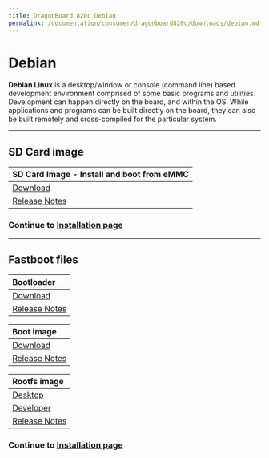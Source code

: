 ```yaml
---
title: DragonBoard 820c Debian
permalink: /documentation/consumer/dragonboard820c/downloads/debian.md.html
---
```

# Debian

**Debian Linux** is a desktop/window or console (command line) based development environment comprised of some basic programs and utilities. Development can happen directly on the board, and within the OS. While applications and programs can be built directly on the board, they can also be built remotely and cross-compiled for the particular system.

***

## SD Card image

| SD Card Image - Install and boot from eMMC                                                                                             |
|:---------------------------------------------------------------------------------------------------------------------------------------|
|[Download](http://snapshots.linaro.org/96boards/dragonboard820c/linaro/rescue/latest/dragonboard-820c-sdcard-rescue-*.zip)              |
|[Release Notes](http://snapshots.linaro.org/96boards/dragonboard820c/linaro/rescue/latest/)                                             |

### Continue to [Installation page](../installation)

***

## Fastboot files

| Bootloader                                                                                                                             |
|:---------------------------------------------------------------------------------------------------------------------------------------|
| [Download](http://snapshots.linaro.org/96boards/dragonboard820c/linaro/rescue/latest/dragonboard-820c-bootloader-ufs-linux-*.zip)       |
| [Release Notes](http://snapshots.linaro.org/96boards/dragonboard820c/linaro/rescue/latest/)                                             |

| Boot image                                                                                                                              |
|:----------------------------------------------------------------------------------------------------------------------------------------|
| [Download](http://snapshots.linaro.org/96boards/dragonboard820c/linaro/debian/latest/boot-linaro-*-dragonboard-820c-*.img.gz)       |
| [Release Notes](http://snapshots.linaro.org/96boards/dragonboard820c/linaro/debian/latest/)                                             |

| Rootfs image                                                                                                                            |
|:----------------------------------------------------------------------------------------------------------------------------------------|
| [Desktop](http://snapshots.linaro.org/96boards/dragonboard820c/linaro/debian/latest/linaro-*-alip-dragonboard-820c-*.img.gz)            |
| [Developer](http://snapshots.linaro.org/96boards/dragonboard820c/linaro/debian/latest/linaro-*-developer-dragonboard-820c-*.img.gz)     |
| [Release Notes](http://snapshots.linaro.org/96boards/dragonboard820c/linaro/debian/latest/)                                             |

### Continue to [Installation page](../installation)
